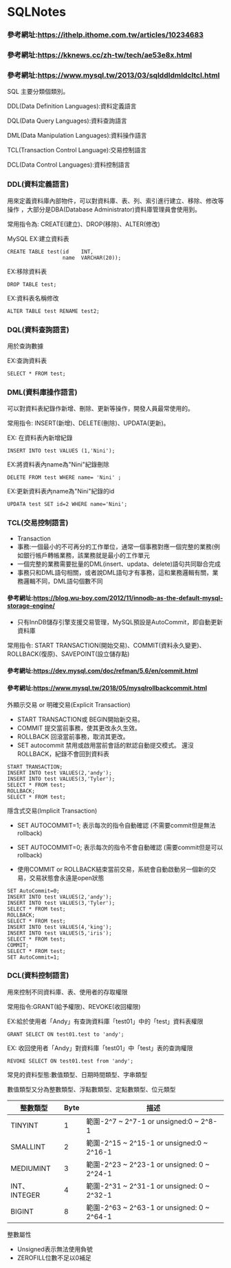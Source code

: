 # SQLNotes

### 參考網址:https://ithelp.ithome.com.tw/articles/10234683
### 參考網址:https://kknews.cc/zh-tw/tech/ae53e8x.html
### 參考網址:https://www.mysql.tw/2013/03/sqlddldmldcltcl.html

SQL 主要分類個類別。

DDL(Data Definition Languages):資料定義語言

DQL(Data Query Languages):資料查詢語言

DML(Data Manipulation Languages):資料操作語言

TCL(Transaction Control Language):交易控制語言

DCL(Data Control Languages):資料控制語言


### DDL(資料定義語言)

用來定義資料庫內部物件，可以對資料庫、表、列、索引進行建立、移除、修改等操作
，大部分是DBA(Database Administrator)資料庫管理員會使用到。

常用指令為: CREATE(建立)、DROP(移除)、ALTER(修改)

MySQL 
EX:建立資料表
```Mysql
CREATE TABLE test(id    INT,
                  name  VARCHAR(20));
```

EX:移除資料表
```Mysql
DROP TABLE test;
```

EX:資料表名稱修改
```Mysql
ALTER TABLE test RENAME test2;
```

### DQL(資料查詢語言)
用於查詢數據

EX:查詢資料表
```Mysql
SELECT * FROM test;
```

### DML(資料庫操作語言)

可以對資料表紀錄作新增、刪除、更新等操作，開發人員最常使用的。

常用指令: INSERT(新增)、DELETE(刪除)、UPDATA(更新)。

EX: 在資料表內新增紀錄
```Mysql
INSERT INTO test VALUES (1,'Nini');
```

EX:將資料表內name為"Nini"紀錄刪除
```Mysql
DELETE FROM test WHERE name= 'Nini' ;
```

EX:更新資料表內name為"Nini"紀錄的id
```Mysql
UPDATA test SET id=2 WHERE name='Nini';
```
### TCL(交易控制語言)
* Transaction
* 事務:一個最小的不可再分的工作單位，通常一個事務對應一個完整的業務(例如銀行帳戶轉帳業務，該業務就是最小的工作單元
* 一個完整的業務需要批量的DML(insert、updata、delete)語句共同聯合完成
* 事務只和DML語句相關，或者說DML語句才有事務，這和業務邏輯有關，業務邏輯不同，DML語句個數不同
#### 參考網址:https://blog.wu-boy.com/2012/11/innodb-as-the-default-mysql-storage-engine/
* 只有InnDB儲存引擎支援交易管理，MySQL預設是AutoCommit，即自動更新資料庫

常用指令: START TRANSACTION(開始交易)、COMMIT(資料永久變更)、ROLLBACK(復原)、SAVEPOINT(設立儲存點)
#### 參考網址:https://dev.mysql.com/doc/refman/5.6/en/commit.html
#### 參考網址:https://www.mysql.tw/2018/05/mysqlrollbackcommit.html
外顯示交易 or 明確交易(Explicit Transaction)
* START TRANSACTION或 BEGIN開始新交易。
* COMMIT 提交當前事務，使其更改永久生效。
* ROLLBACK 回滾當前事務，取消其更改。
* SET autocommit 禁用或啟用當前會話的默認自動提交模式。
還沒ROLLBACK，紀錄不會回到資料表
```Mysql
START TRANSACTION;
INSERT INTO test VALUES(2,'andy');
INSERT INTO test VALUES(3,'Tyler');
SELECT * FROM test;
ROLLBACK;
SELECT * FROM test;
```
隱含式交易(Implicit Transaction)
* SET AUTOCOMMIT=1; 表示每次的指令自動確認 (不需要commit但是無法rollback)
* SET AUTOCOMMIT=0; 表示每次的指令不會自動確認 (需要commit但是可以rollback)

* 使用COMMIT or ROLLBACK結束當前交易，系統會自動啟動另一個新的交易，交易狀態會永遠是open狀態

```Mysql
SET AutoCommit=0;
INSERT INTO test VALUES(2,'andy');
INSERT INTO test VALUES(3,'Tyler');
SELECT * FROM test;
ROLLBACK;
SELECT * FROM test;
INSERT INTO test VALUES(4,'king');
INSERT INTO test VALUES(5,'iris');
SELECT * FROM test;
COMMIT;
SELECT * FROM test;
SET AutoCommit=1;
```
### DCL(資料控制語言)
用來控制不同資料庫、表、使用者的存取權限

常用指令:GRANT(給予權限)、REVOKE(收回權限)

EX:給於使用者「Andy」有查詢資料庫「test01」中的「test」資料表權限
```Mysql
GRANT SELECT ON test01.test to 'andy';
```
EX: 收回使用者「Andy」對資料庫「test01」中「test」表的查詢權限
```Mysql
REVOKE SELECT ON test01.test from 'andy';
```

常見的資料型態:數值類型、日期時間類型、字串類型

數值類型又分為整數類型、浮點數類型、定點數類型、位元類型

|整數類型|Byte|描述|
|--------|----|--------------|
|TINYINT|1|範圍-2^7 ~ 2^7-1 or unsigned:0 ~ 2^8-1|
|SMALLINT|2|範圍-2^15 ~ 2^15-1 or unsigned:0 ~ 2^16-1|
|MEDIUMINT|3|範圍-2^23 ~ 2^23-1 or unsigned: 0 ~ 2^24-1|
|INT、INTEGER|4|範圍-2^31 ~ 2^31-1 or unsigned: 0 ~ 2^32-1|
|BIGINT|8|範圍-2^63 ~ 2^63-1 or unsigned: 0 ~ 2^64-1|

整數屬性
+ Unsigned表示無法使用負號
+ ZEROFILL位數不足以0補足

